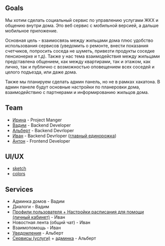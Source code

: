## Goals

Мы хотим сделать социальный сервис по управлению  услугами ЖКХ и общению внутри дома. 
Это веб сервис с мобильной версией, а дальше мобильное приложение.

Основная цель - взаимосвязь между жильцами дома плюс удобство использования сервисов (уведомить о ремонте, внести показания счетчиков, попросить соседа не шуметь, привезти продукты соседке пенсионерке и т.д). Также у нас тема взаимодействия между жильцами представлена общением, как между квартирами, так и этажом, как лично, так и публично с возможностью оповещением всех соседей и целого подъезда, или даже дома. 

Также мы планируем сделать админ панель, но не в рамках хакатона. В админ панеле будут основные настройки по планеровки дома, взаимодействию с партнерами и информированию жильцов дома.

## Team

- [Ирина](https://github.com/Hodzhaeva) - Project Manger
- [Вадим](https://github.com/abri-k) - Backend Developer
- [Альберт](https://github.com/ProstoA) - Backend Devrloper
- [Иван](https://github.com/QviNSteN) - Backend Devrloper ([главный единорожка](https://github.com/fincase-unicorn-team/doc/wiki/gulyaev))
- [Антон](https://github.com/ArtNekki) - Frontend Developer

## UI/UX

- [sketch](https://github.com/fincase-unicorn-team/doc/wiki/sketch)
- [colors](https://github.com/fincase-unicorn-team/doc/wiki/colors)

## Services

- Админка домов - Вадим
- Диалоги - Вадим
- [Профили пользователя + Настройки расписания для помощи (личный кабинет)](https://github.com/fincase-unicorn-team/doc/blob/master/profile) - Иван
- Новостная лента (общий чат) - Иван
- Взаимопомощь - Иван
- [Уведомления](https://github.com/fincase-unicorn-team/notification-service) - Альберт
- [Сервисы (услуги)](https://github.com/fincase-unicorn-team/market-service) + [админка](https://github.com/fincase-unicorn-team/market-web) - Альберт
